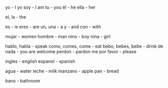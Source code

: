 yo - I
yo soy - I am
tu - you
él - he 
ella - her

el, la - the

es - is
eres - are
un, una - a
y - and
con - with

mujar - women
hombre - man
nino - boy
nina - girl

hablo, habla - speak
como, comes, come - eat
bebo, bebes, bebe - drink
de nada - you are welcome
perdon - pardon me
por favor - please

ingles - english
espanol - spanish

agua - water
leche - milk
manzano - apple
pan - bread

bano - bathroom
